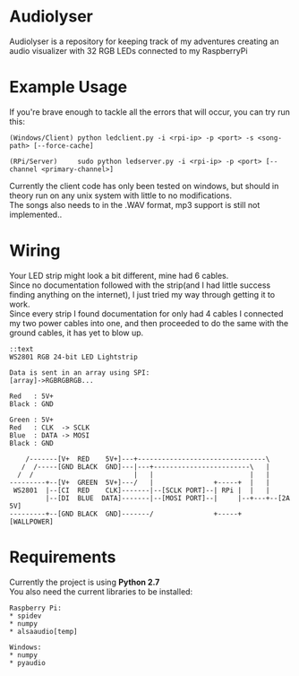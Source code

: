 # Audiolyser #

Audiolyser is a repository for keeping track of my adventures creating an audio visualizer with 32 RGB LEDs connected to my RaspberryPi

# Example Usage #

If you're brave enough to tackle all the errors that will occur, you can try run this:  
```
(Windows/Client) python ledclient.py -i <rpi-ip> -p <port> -s <song-path> [--force-cache]
```
```
(RPi/Server)     sudo python ledserver.py -i <rpi-ip> -p <port> [--channel <primary-channel>]
```
Currently the client code has only been tested on windows, but should in theory run on any unix system with little to no modifications.  
The songs also needs to in the .WAV format, mp3 support is still not implemented..

# Wiring #
Your LED strip might look a bit different, mine had 6 cables.  
Since no documentation followed with the strip(and I had little success finding anything on the internet), I just tried my way through getting it to work.  
Since every strip I found documentation for only had 4 cables I connected my two power cables into one, and then proceeded to do the same with the ground cables, it has yet to blow up.
```
::text
WS2801 RGB 24-bit LED Lightstrip

Data is sent in an array using SPI:
[array]->RGBRGBRGB...

Red   : 5V+
Black : GND

Green : 5V+
Red   : CLK  -> SCLK
Blue  : DATA -> MOSI
Black : GND

    /-------[V+  RED    5V+]---+--------------------------------\
   /  /-----[GND BLACK  GND]---|---+------------------------\   |
  /  /                         |   |                        |   |
---------+--[V+  GREEN  5V+]---/   |               +-----+  |   |
 WS2801  |--[CI  RED    CLK]-------|--[SCLK PORT]--| RPi |  |   |
         |--[DI  BLUE  DATA]-------|--[MOSI PORT]--|     |--+---+--[2A 5V]
---------+--[GND BLACK  GND]-------/               +-----+       [WALLPOWER]
```

# Requirements #
Currently the project is using **Python 2.7**  
You also need the current libraries to be installed:  
```
Raspberry Pi: 
* spidev  
* numpy  
* alsaaudio[temp]  

Windows:  
* numpy  
* pyaudio  
```